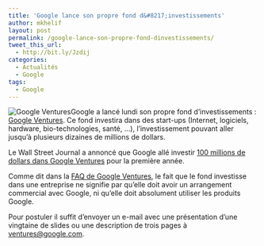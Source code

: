 ```yaml
---
title: 'Google lance son propre fond d&#8217;investissements'
author: mkhelif
layout: post
permalink: /google-lance-son-propre-fond-dinvestissements/
tweet_this_url:
  - http://bit.ly/Jzdij
categories:
  - Actualités
  - Google
tags:
  - Google
---
```

<img style="float: left;" src="http://www.google.com/ventures/img/generic/gv_minilogo.gif" alt="Google Ventures" />

Google a lancé lundi son propre fond d&#8217;investissements : <a href="http://www.google.com/ventures/index.html" target="_blank">Google Ventures</a>. Ce fond investira dans des start-ups (Internet, logiciels, hardware, bio-technologies, santé, &#8230;), l&#8217;investissement pouvant aller jusqu&#8217;à plusieurs dizaines de millions de dollars.

Le Wall Street Journal a annoncé que Google allé investir <a href="http://online.wsj.com/article/SB123846458583672341.html" target="_blank">100 millions de dollars dans Google Ventures</a> pour la première année.

Comme dit dans la <a href="http://www.google.com/ventures/faq.html" target="_blank">FAQ de Google Ventures</a>, le fait que le fond investisse dans une entreprise ne signifie par qu&#8217;elle doit avoir un arrangement commercial avec Google, ni qu&#8217;elle doit absolument utiliser les produits Google.

Pour postuler il suffit d&#8217;envoyer un e-mail avec une présentation d&#8217;une vingtaine de slides ou une description de trois pages à <ventures@google.com>.
